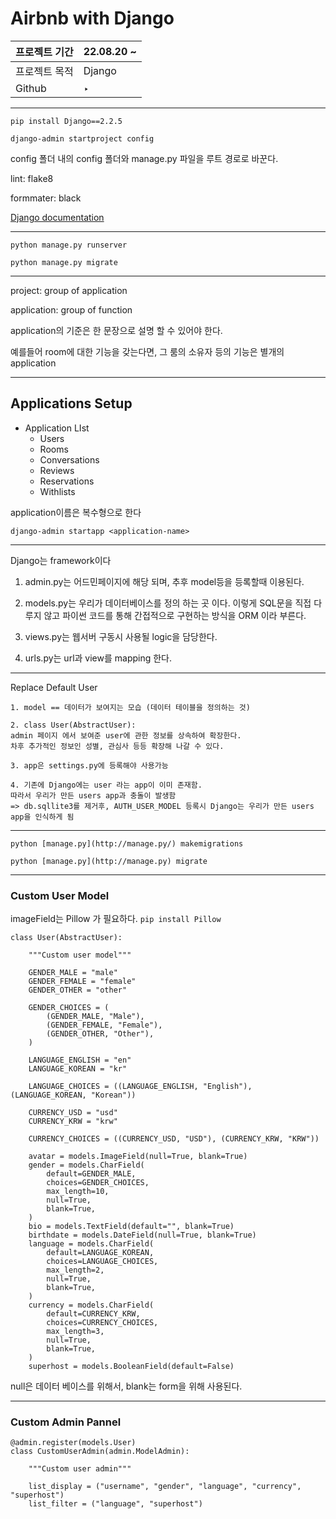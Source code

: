 # Airbnb with Django

| 프로젝트 기간 | 22.08.20 ~ |
| ------------- | ---------- |
| 프로젝트 목적 | Django     |
| Github        | ‣          |

---

`pip install Django==2.2.5`

`django-admin startproject config`

config 폴더 내의 config 폴더와 manage.py 파일을 루트 경로로 바꾼다.

lint: flake8

formmater: black

[Django documentation](https://docs.djangoproject.com/en/2.2/ref/settings/)

---

`python manage.py runserver`

`python manage.py migrate`

---

project: group of application

application: group of function

application의 기준은 한 문장으로 설명 할 수 있어야 한다.

예를들어 room에 대한 기능을 갖는다면, 그 룸의 소유자 등의 기능은 별개의 application

---

## Applications Setup

- Application LIst
  - Users
  - Rooms
  - Conversations
  - Reviews
  - Reservations
  - Withlists

application이름은 복수형으로 한다

`django-admin startapp <application-name>`

---

Django는 framework이다

1. admin.py는 어드민페이지에 해당 되며, 추후 model등을 등록할때 이용된다.

2. models.py는 우리가 데이터베이스를 정의 하는 곳 이다. 이렇게 SQL문을 직접 다루지 않고 파이썬 코드를 통해 간접적으로 구현하는 방식을 ORM 이라 부른다.

3. views.py는 웹서버 구동시 사용될 logic을 담당한다.

4. urls.py는 url과 view를 mapping 한다.

---

Replace Default User

```tsx
1. model == 데이터가 보여지는 모습 (데이터 테이블을 정의하는 것)

2. class User(AbstractUser):
admin 페이지 에서 보여준 user에 관한 정보를 상속하여 확장한다.
차후 추가적인 정보인 성별, 관심사 등등 확장해 나갈 수 있다.

3. app은 settings.py에 등록해야 사용가능

4. 기존에 Django에는 user 라는 app이 이미 존재함.
따라서 우리가 만든 users app과 충돌이 발생함
=> db.sqllite3를 제거후, AUTH_USER_MODEL 등록시 Django는 우리가 만든 users app을 인식하게 됨
```

---

`python [manage.py](http://manage.py/) makemigrations`

`python [manage.py](http://manage.py) migrate`

---

### Custom User Model

imageField는 Pillow 가 필요하다. `pip install Pillow`

```tsx
class User(AbstractUser):

    """Custom user model"""

    GENDER_MALE = "male"
    GENDER_FEMALE = "female"
    GENDER_OTHER = "other"

    GENDER_CHOICES = (
        (GENDER_MALE, "Male"),
        (GENDER_FEMALE, "Female"),
        (GENDER_OTHER, "Other"),
    )

    LANGUAGE_ENGLISH = "en"
    LANGUAGE_KOREAN = "kr"

    LANGUAGE_CHOICES = ((LANGUAGE_ENGLISH, "English"), (LANGUAGE_KOREAN, "Korean"))

    CURRENCY_USD = "usd"
    CURRENCY_KRW = "krw"

    CURRENCY_CHOICES = ((CURRENCY_USD, "USD"), (CURRENCY_KRW, "KRW"))

    avatar = models.ImageField(null=True, blank=True)
    gender = models.CharField(
        default=GENDER_MALE,
        choices=GENDER_CHOICES,
        max_length=10,
        null=True,
        blank=True,
    )
    bio = models.TextField(default="", blank=True)
    birthdate = models.DateField(null=True, blank=True)
    language = models.CharField(
        default=LANGUAGE_KOREAN,
        choices=LANGUAGE_CHOICES,
        max_length=2,
        null=True,
        blank=True,
    )
    currency = models.CharField(
        default=CURRENCY_KRW,
        choices=CURRENCY_CHOICES,
        max_length=3,
        null=True,
        blank=True,
    )
    superhost = models.BooleanField(default=False)
```

null은 데이터 베이스를 위해서, blank는 form을 위해 사용된다.

---

### Custom Admin Pannel

```tsx
@admin.register(models.User)
class CustomUserAdmin(admin.ModelAdmin):

    """Custom user admin"""

    list_display = ("username", "gender", "language", "currency", "superhost")
    list_filter = ("language", "superhost")
```
